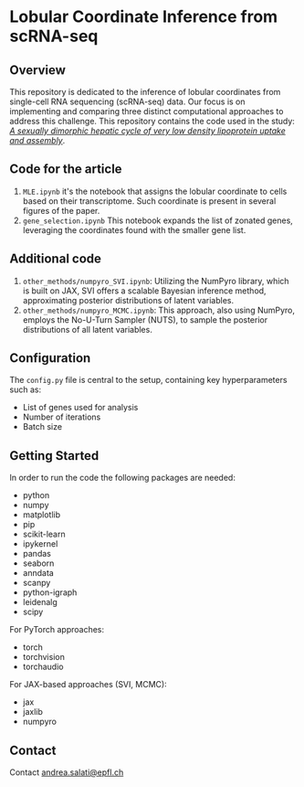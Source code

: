 # Lobular Coordinate Inference from scRNA-seq

## Overview
This repository is dedicated to the inference of lobular coordinates from single-cell RNA sequencing (scRNA-seq) data. Our focus is on implementing and comparing three distinct computational approaches to address this challenge. This repository contains the code used in the study:
[*A sexually dimorphic hepatic cycle of very low density lipoprotein uptake and assembly*](https://www.biorxiv.org/content/10.1101/2023.10.07.561324v2.abstract).

## Code for the article
1. `MLE.ipynb` it's the notebook that assigns the lobular coordinate to cells based on their transcriptome. Such coordinate is present in several figures of the paper.
2. `gene_selection.ipynb` This notebook expands the list of zonated genes, leveraging the coordinates found with the smaller gene list.


## Additional code
1. `other_methods/numpyro_SVI.ipynb`: Utilizing the NumPyro library, which is built on JAX, SVI offers a scalable Bayesian inference method, approximating posterior distributions of latent variables.
2. `other_methods/numpyro_MCMC.ipynb`: This approach, also using NumPyro, employs the No-U-Turn Sampler (NUTS), to sample the posterior distributions of all latent variables.

## Configuration
The `config.py` file is central to the setup, containing key hyperparameters such as:
- List of genes used for analysis
- Number of iterations
- Batch size

## Getting Started
In order to run the code the following packages are needed:

 - python
 - numpy
 - matplotlib
 - pip
 - scikit-learn
 - ipykernel
 - pandas
 - seaborn
 - anndata
 - scanpy 
 - python-igraph 
 - leidenalg
 - scipy

For PyTorch approaches:
 - torch 
 - torchvision 
 - torchaudio

For JAX-based approaches (SVI, MCMC):
 - jax 
 - jaxlib
 - numpyro




## Contact
Contact andrea.salati@epfl.ch
